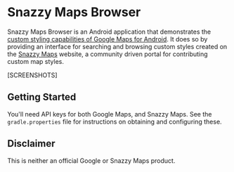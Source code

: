 Snazzy Maps Browser
===================

Snazzy Maps Browser is an Android application that demonstrates the
[custom styling capabilities of Google Maps for Android][custom-styles].
It does so by providing an interface for searching and browsing custom
styles created on the [Snazzy Maps][snazzymaps] website, a community
driven portal for contributing custom map styles.

[SCREENSHOTS]

Getting Started
---------------

You'll need API keys for both Google Maps, and Snazzy Maps. See the
`gradle.properties` file for instructions on obtaining and configuring
these.

Disclaimer
----------

This is neither an official Google or Snazzy Maps product.

[custom-styles]: https://developers.google.com/maps/documentation/android-api/styling
[snazzymaps]: https://snazzymaps.com